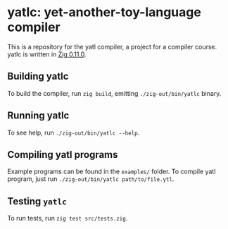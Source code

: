 # yatlc: yet-another-toy-language compiler

This is a repository for the yatl compiler, a project for a compiler course.
yatlc is written in [Zig 0.11.0](https://ziglang.org).

## Building yatlc

To build the compiler, run `zig build`, emitting `./zig-out/bin/yatlc` binary.

## Running yatlc

To see help, run `./zig-out/bin/yatlc --help`. 

## Compiling yatl programs

Example programs can be found in the `examples/` folder. To compile yatl program,
just run `./zig-out/bin/yatlc path/to/file.ytl`.

## Testing `yatlc`

To run tests, run `zig test src/tests.zig`.
